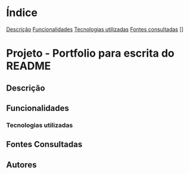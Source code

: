 # Índice

[Descrição](#descri%C3%A7%C3%A3o)
[Funcionalidades](#funcionalidades)
[Tecnologias utilizadas](#tecnologias-utilizadas)
[Fontes consultadas](#fontes-consultadas)
[]

# Projeto - Portfolio para escrita do README

## Descrição

## Funcionalidades

### Tecnologias utilizadas

## Fontes Consultadas

## Autores
